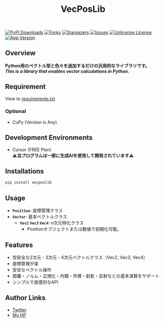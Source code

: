 <h1 id="top" align="center">
VecPosLib
</h1><br/>

[![PyPI Downloads][pypi-shield]][pypi-url]
[![Forks][forks-shield]][forks-url]
[![Stargazers][stars-shield]][stars-url]
[![Issues][issues-shield]][issues-url]
[![Unlicense License][license-shield]][license-url]
[![App Version][version-shield]][header-id]

## Overview
**Python用のベクトル型と色々を追加するだけの汎用的なライブラリです。**<br/>
***This is a library that enables vector calculations in Python.***<br/>

## Requirement
View to [requirements.txt](https://github.com/shotadft/VectorLib/blob/master/requirements.txt)
### Optional
- CuPy (Version is Any)

## Development Environments
- Cursor (FREE Plan)<br/>
**⚠️当プログラムは一部に生成AIを使用して開発されています⚠️**

## Installations
```bash
pip install vecposlib
```

## Usage
- **`Position`**: 座標管理クラス
- **`Vector`**: 基本ベクトルクラス
    - **`Vec2` `Vec3` `Vec4`**: n次元特化クラス
        - Positionオブジェクトまたは数値で初期化可能。

## Features
- 型安全な2次元・3次元・4次元ベクトルクラス（Vec2, Vec3, Vec4）
- 座標管理が楽
- 安全なベクトル操作
- 距離・ノルム・正規化・内積・外積・射影・反射などの基本演算をサポート
- シンプルで直感的なAPI

## Author Links
- [Twitter](https://x.com/shotadft)
- [My HP](https://www.shotadft.com/)

<!-- MARKDOWN LINKS & IMAGES -->
<!-- https://www.markdownguide.org/basic-syntax/#reference-style-links -->
[pypi-shield]: https://img.shields.io/pypi/dm/VecPosLib.svg?label=PyPI%20downloads&style=for-the-badge
[pypi-url]: https://pypi.org/project/VecPosLib/
[forks-shield]: https://img.shields.io/github/forks/shotadft/VectorLib.svg?style=for-the-badge
[forks-url]: https://github.com/shotadft/VectorLib/network/members
[stars-shield]: https://img.shields.io/github/stars/shotadft/VectorLib.svg?style=for-the-badge
[stars-url]: https://github.com/shotadft/VectorLib/stargazers
[issues-shield]: https://img.shields.io/github/issues/shotadft/VectorLib.svg?style=for-the-badge
[issues-url]: https://github.com/shotadft/VectorLib/issues
[license-shield]: https://img.shields.io/github/license/shotadft/VectorLib.svg?style=for-the-badge
[license-url]: https://github.com/shotadft/VectorLib/blob/master/LICENSE.md
[version-shield]: https://img.shields.io/badge/1.0.3-00c81b?label=version&style=for-the-badge
[header-id]: #top

